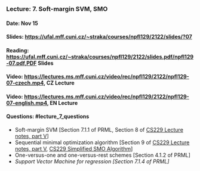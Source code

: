 ### Lecture: 7. Soft-margin SVM, SMO
#### Date: Nov 15
#### Slides: https://ufal.mff.cuni.cz/~straka/courses/npfl129/2122/slides/?07
#### Reading: https://ufal.mff.cuni.cz/~straka/courses/npfl129/2122/slides.pdf/npfl129-07.pdf,PDF Slides
#### Video: https://lectures.ms.mff.cuni.cz/video/rec/npfl129/2122/npfl129-07-czech.mp4, CZ Lecture
#### Video: https://lectures.ms.mff.cuni.cz/video/rec/npfl129/2122/npfl129-07-english.mp4, EN Lecture
#### Questions: #lecture_7_questions

- Soft-margin SVM [Section 7.1.1 of PRML, Section 8 of [CS229 Lecture notes, part V](http://cs229.stanford.edu/summer2020/cs229-notes3.pdf)]
- Sequential minimal optimization algorithm [Section 9 of [CS229 Lecture notes, part V](http://cs229.stanford.edu/summer2020/cs229-notes3.pdf), [CS229 Simplified SMO Algorithm](http://cs229.stanford.edu/materials/smo.pdf)]
- One-versus-one and one-versus-rest schemes [Section 4.1.2 of PRML]
- _Support Vector Machine for regression [Section 7.1.4 of PRML]_
